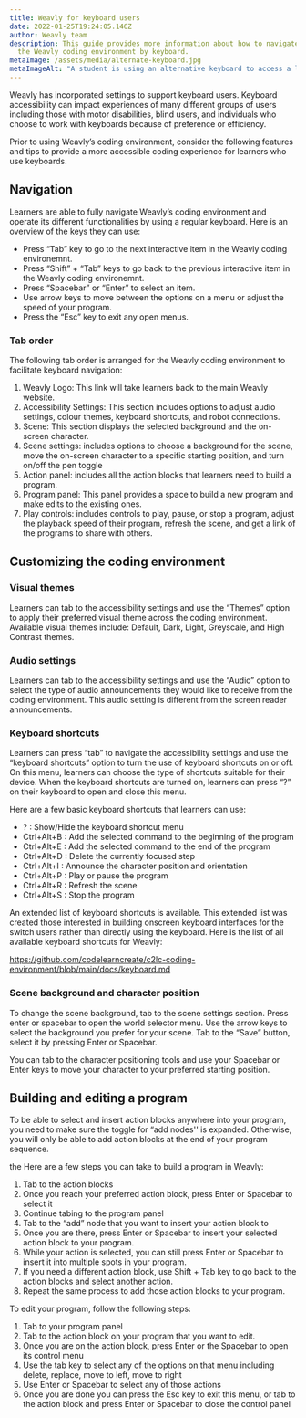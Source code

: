 ```yaml
---
title: Weavly for keyboard users
date: 2022-01-25T19:24:05.146Z
author: Weavly team
description: This guide provides more information about how to navigate and use
  the Weavly coding environment by keyboard.
metaImage: /assets/media/alternate-keyboard.jpg
metaImageAlt: "A student is using an alternative keyboard to access a laptop. "
---
```

Weavly has incorporated settings to support keyboard users. Keyboard accessibility can impact experiences of many different groups of users including those with motor disabilities, blind users, and individuals who choose to work with keyboards because of preference or efficiency. 

Prior to using Weavly’s coding environment, consider the following features and tips to provide a more accessible coding experience for learners who use keyboards.

## Navigation

Learners are able to fully navigate Weavly’s coding environment and operate its different functionalities by using a regular keyboard. Here is an overview of the keys they can use:

* Press “Tab” key to go to the next interactive item in the Weavly coding environemnt.
* Press “Shift” + “Tab” keys to go back to the previous interactive item in the Weavly coding environemnt.
* Press “Spacebar” or “Enter” to select an item.
* Use arrow keys to move between the options on a menu or adjust the speed of your program. 
* Press the “Esc” key to exit any open menus.

### Tab order

The following tab order is arranged for the Weavly coding environment to facilitate keyboard navigation: 

1. Weavly Logo: This link will take learners back to the main Weavly website.
2. Accessibility Settings: This section includes options to adjust audio settings, colour themes, keyboard shortcuts, and robot connections.
3. Scene: This section displays the selected background and the on-screen character.
4. Scene settings: includes options to choose a background for the scene, move the on-screen character to a specific starting position, and turn on/off the pen toggle
5. Action panel: includes all the action blocks that learners need to build a program.
6. Program panel: This panel provides a space to build a new program and make edits to the existing ones.
7. Play controls: includes controls to play, pause, or stop a program, adjust the playback speed of their program, refresh the scene, and get a link of the programs to share with others. 



## Customizing the coding environment 

### Visual themes

Learners can tab to the accessibility settings and use the “Themes” option to apply their preferred visual theme across the coding environment. Available visual themes include: Default, Dark, Light, Greyscale, and High Contrast themes.

### Audio settings

Learners can tab to the accessibility settings and use the “Audio” option to select the type of audio announcements they would like to receive from the coding environment. This audio setting is different from the screen reader announcements. 

### Keyboard shortcuts

Learners can press “tab” to navigate the accessibility settings and use the “keyboard shortcuts” option to turn the use of keyboard shortcuts on or off. On this menu, learners can choose the type of shortcuts suitable for their device. When the keyboard shortcuts are turned on, learners can press “?” on their keyboard to open and close this menu. 



Here are a few basic keyboard shortcuts that learners can use:

* ? : Show/Hide the keyboard shortcut menu
* Ctrl+Alt+B : Add the selected command to the beginning of the program
* Ctrl+Alt+E : Add the selected command to the end of the program
* Ctrl+Alt+D : Delete the currently focused step
* Ctrl+Alt+I : Announce the character position and orientation
* Ctrl+Alt+P : Play or pause the program
* Ctrl+Alt+R : Refresh the scene
* Ctrl+Alt+S : Stop the program



An extended list of keyboard shortcuts is available. This extended list was created those interested in building onscreen keyboard interfaces for the switch users rather than directly using the keyboard. Here is the list of all available keyboard shortcuts for Weavly: 

<https://github.com/codelearncreate/c2lc-coding-environment/blob/main/docs/keyboard.md>

### Scene background and character position

To change the scene background, tab to the scene settings section. Press enter or spacebar to open the world selector menu. Use the arrow keys to select the background you prefer for your scene. Tab to the “Save” button, select it by pressing Enter or Spacebar. 



You can tab to the character positioning tools and use your Spacebar or Enter keys to move your character to your preferred starting position.

## Building and editing a program 

To be able to select and insert action blocks anywhere into your program, you need to make sure the toggle for “add nodes'' is expanded. Otherwise, you will only be able to add action blocks at the end of your program sequence. 



the Here are a few steps you can take to build a program in Weavly:

1. Tab to the action blocks
2. Once you reach your preferred action block, press Enter or Spacebar to select it
3. Continue tabing to the program panel
4. Tab to the “add” node that you want to insert your action block to
5. Once you are there, press Enter or Spacebar to insert your selected action block to your program. 
6. While your action is selected, you can still press Enter or Spacebar to insert it into multiple spots in your program. 
7. If you need a different action block, use Shift + Tab key to go back to the action blocks and select another action. 
8. Repeat the same process to add those action blocks to your program. 



To edit your program, follow the following steps: 

1. Tab to your program panel 
2. Tab to the action block on your program that you want to edit.
3. Once you are on the action block, press Enter or the Spacebar to open its control menu
4. Use the tab key to select any of the options on that menu including delete, replace, move to left, move to right
5. Use Enter or Spacebar to select any of those actions
6. Once you are done you can press the Esc key to exit this menu, or tab to the action block and press Enter or Spacebar to close the control panel